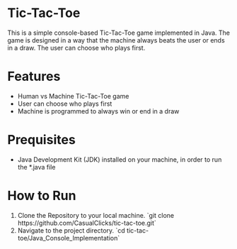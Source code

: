 # Tic-Tac-Toe
This is a simple console-based Tic-Tac-Toe game implemented in Java. The game is designed in a way that the machine always beats the user or ends in a draw. The user can choose who plays first.


# Features
<ul>
  <li>Human vs Machine Tic-Tac-Toe game</li>
  <li>User can choose who plays first</li>
  <li>Machine is programmed to always win or end in a draw</li>
</ul>

# Prequisites
<ul>
  <li>Java Development Kit (JDK) installed on your machine, in order to run the *.java file</li>
</ul>


# How to Run
<ol>
  <li>
    Clone the Repository to your local machine.
    `git clone https://github.com/CasualClicks/tic-tac-toe.git`
  </li>
  <li>
    Navigate to the project directory.
    `cd tic-tac-toe/Java_Console_Implementation`
  </li>
</ol>
